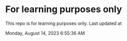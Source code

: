 # For learning purposes only
This repo is for learning purposes only.
Last updated at

Monday, August 14, 2023 6:55:36 AM

